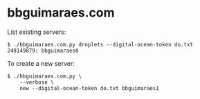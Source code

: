 bbguimaraes.com
===============

List existing servers:

    $ ./bbguimaraes.com.py droplets --digital-ocean-token do.txt
    248149879: bbguimaraes0

To create a new server:

    $ ./bbguimaraes.com.py \
        --verbose \
        new --digital-ocean-token do.txt bbguimaraes1
